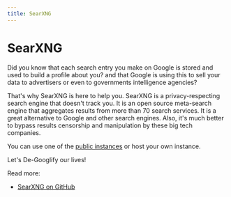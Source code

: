 ```yaml
---
title: SearXNG
---
```


# SearXNG

Did you know that each search entry you make on Google is stored and used to build a profile about you? and that Google
is using this to sell your data to advertisers or even to governments intelligence agencies?

That's why SearXNG is here to help you. SearXNG is a privacy-respecting search engine that doesn't track you. It is an
open source meta-search engine that aggregates results from more than 70 search services. It is a great alternative to
Google and other search engines. Also, it's much better to bypass results censorship and manipulation by these big tech
companies.

You can use one of the [public instances](https://searx.space/) or host your own instance.

Let's De-Googlify our lives!

Read more:

- [SearXNG on GitHub](https://github.com/searxng/searxng)

